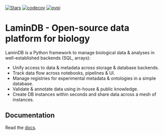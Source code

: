 [![Stars](https://img.shields.io/github/stars/laminlabs/lamindb?logo=GitHub&color=yellow)](https://github.com/laminlabs/lamindb)
[![codecov](https://codecov.io/gh/laminlabs/lamindb/branch/main/graph/badge.svg?token=VKMRJ7OWR3)](https://codecov.io/gh/laminlabs/lamindb)
[![pypi](https://img.shields.io/pypi/v/lamindb?color=blue&label=pypi%20package)](https://pypi.org/project/lamindb)

# LaminDB - Open-source data platform for biology

LaminDB is a Python framework to manage biological data & analyses in well-established backends (SQL, arrays):

- Unify access to data & metadata across storage & database backends.
- Track data flow across notebooks, pipelines & UI.
- Manage registries for experimental metadata & ontologies in a simple database.
- Validate & annotate data using in-house & public knowledge.
- Create DB instances within seconds and share data across a mesh of instances.

## Documentation

Read the [docs](https://lamin.ai/docs).
